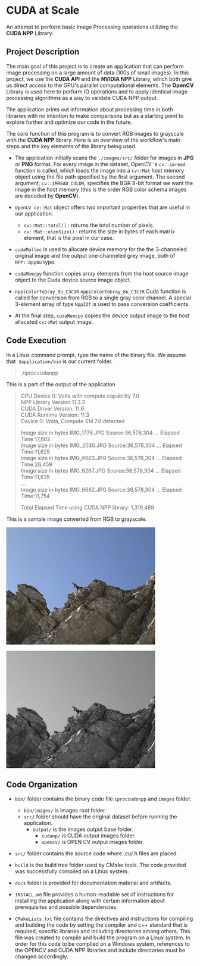 # CUDA at Scale 
An attempt to perform basic Image Processing operations utilizing the **CUDA NPP** Library.
## Project Description
The main goal of this project is to create an application that can perform image processing on a large amount of data (100s of small images).
In this project, we use the **CUDA API** and the **NVIDIA NPP** Library, which both give us direct access to the GPU's parallel computational elements.
The **OpenCV** Library is used here to perform IO operations and to apply identical image processing algorithms as a way to validate CUDA NPP output.

The application prints out information about processing time in both libraries with no intention to make comparisons but as a starting point to explore further and optimize our code in the future.

The core function of this program is to convert RGB images to grayscale with the **CUDA NPP** library. Here is an overview of the workflow's main steps and the key elements of the library being used.

- The application initially scans the ```./images/src/``` folder for images in **JPG** or **PNG** format. For every image in the dataset, OpenCV 's ```cv::imread``` function is called, which loads the image into a ```cv::Mat``` host memory object using the file path specified by the first argument. The second argument, ```cv::IMREAD_COLOR```, specifies the BGR 8-bit format we want the image in the host memory (this is the order RGB color schema images are decoded by **OpenCV**). 
- ```OpenCV cv::Mat``` object offers two important properties that are useful in our application:
  - ```cv::Mat::total()``` : returns the total number of pixels.
  - ```cv::Mat::elemSize()``` : returns the size in bytes of each matrix element, that is the pixel in our case.

- ```cudaMalloc``` is used to allocate device memory for the the 3-channeled original image and the output one-channeled grey image, both of ```NPP::Bpp8u``` type.
- ```cudaMemcpy``` function copies array elements from the host source image object to the Cuda device source image object.

- ```nppiColorToGray_8u_C3C1R``` ```nppiColorToGray_8u_C3C1R``` Cuda function is called for conversion from RGB to a single gray color channel. A special 3-element array of type ```Npp32f``` is used to pass conversion coefficients.

- At the final step, ```cudaMemcpy``` copies the device output image to the host allocated ```cv::Mat``` output image.

## Code Execution  
In a Linux command prompt, type the name of the binary file. We assume that  ```$application/bin``` is our current folder. 
> ./iproccudanpp

This is a part of the output of the application 

> GPU Device 0: Volta with compute capability 7.0  
>   NPP Library Version 11.3.3  
>   CUDA Driver  Version: 11.6  
>   CUDA Runtime Version: 11.3  
>   Device 0: Volta, Compute SM 7.0 detected  
>  
>  
> Image size in bytes IMG_1776.JPG Source:36,578,304 ... Elapsed Time:17,882  
> Image size in bytes IMG_2030.JPG Source:36,578,304 ... Elapsed Time:11,625  
> Image size in bytes IMG_6663.JPG Source:36,578,304 ... Elapsed Time:26,459  
> Image size in bytes IMG_6267.JPG Source:36,578,304 ... Elapsed Time:11,635  
> ...  
> Image size in bytes IMG_6662.JPG Source:36,578,304 ... Elapsed Time:11,754  
>  
> Total Elapsed Time using CUDA NPP library: 1,319,489  
>  
  
This is a sample image converted from RGB to grayscale.   

![Original image](/docs/IMG_4205_original_small.JPG "Original Image")  
  
![Grayscale image](/docs/IMG_4205_gray_small.JPG "Grayscale Image")  


## Code Organization
- ```bin/``` folder contains the binary code file ```iproccudanpp``` and ```images``` folder.  
  - ```bin/images/``` is images root folder.   
  - ```src/``` folder should have the original dataset before running the application.  
    - ```output/```  is the images output  base folder.  
      - ```cudanp/```  is CUDA output images folder.  
      - ```opencv/```  is OPEN CV output images folder.  

- ```src/``` folder contains the source code where *.cu/*.h files are placed.
- ```build``` is the build tree folder used by CMake tools. The code provided was successfully compiled on a Linux system.  
- ```docs``` folder is provided for documentation material and artifacts.

- ```INSTALL.md``` file provides a human-readable set of instructions for installing the application along with certain information about prerequisites and possible dependencies.  

- ```CMakeLists.txt``` file contains the directives and instructions for compiling and building the code by setting the compiler and c++ standard that is required, specific libraries and including directories among others. This file was created to compile and build the program on a Linux system. In order for this code to be compiled on a Windows system, references to the OPENCV and CUDA NPP libraries and include directories must be changed accordingly.

